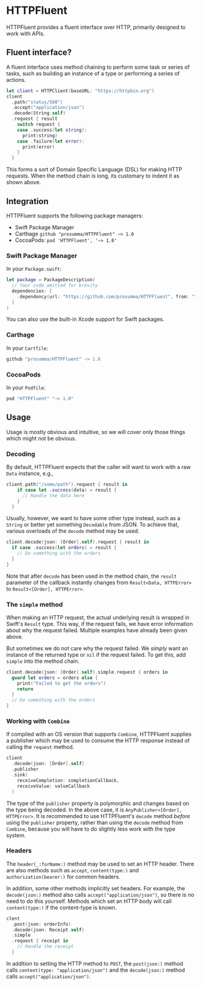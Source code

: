 # HTTPFluent

HTTPFluent provides a fluent interface over HTTP, primarily designed to work with APIs.

## Fluent interface?

A fluent interface uses method chaining to perform some task or series of tasks, such as building an instance of a type or performing a series of actions. 

```swift
let client = HTTPClient(baseURL: "https://httpbin.org")
client
  .path("status/500")
  .accept("application/json")
  .decode(String.self)
  .request { result 
    switch request {
    case .success(let string):
      print(string)
    case .failure(let error):
      print(error)
    }
  }
```

This forms a sort of Domain Specific Language (DSL) for making HTTP requests. When the method chain is long, its customary to indent it as shown above.

## Integration

HTTPFluent supports the following package managers:

- Swift Package Manager
- Carthage `github "prosumma/HTTPFluent" ~> 1.0`
- CocoaPods: `pod 'HTTPFluent', '~> 1.0'`

### Swift Package Manager

In your `Package.swift`:

```swift
let package = PackageDescription(
  // Your code omitted for brevity
  dependencies: [
    .dependency(url: "https://github.com/prosumma/HTTPFluent", from: "1.0.0")
  ]
)
```

You can also use the built-in Xcode support for Swift packages.

### Carthage

In your `Cartfile`:

```swift
github "prosumma/HTTPFluent" ~> 1.0
```

### CocoaPods

In your `Podfile`:

```swift
pod "HTTPFluent" "~> 1.0"
```

## Usage

Usage is mostly obvious and intuitive, so we will cover only those things which might not be obvious. 

### Decoding

By default, HTTPFluent expects that the caller will want to work with a raw `Data` instance, e.g.,

```swift
client.path("/some/path").request { result in
    if case let .success(data) = result {
      // Handle the data here
    }
  }
```

Usually, however, we want to have some other type instead, such as a `String` or better yet something `Decodable` from JSON. To achieve that, various overloads of the `decode` method may be used.

```swift
client.decode(json: [Order].self).request { result in
  if case .success(let orders) = result {
    // Do something with the orders
  }
}
```

Note that after `decode` has been used in the method chain, the `result` parameter of the callback instantly changes from `Result<Data, HTTPError>` to `Result<[Order], HTTPError>`.

### The `simple` method

When making an HTTP request, the actual underlying result is wrapped in Swift's `Result` type. This way, if the request fails, we have error information about why the request failed. Multiple examples have already been given above.

But sometimes we do not care why the request failed. We _simply_ want an instance of the returned type or `nil` if the request failed. To get this, add `simple` into the method chain.

```swift
client.decode(json: [Order].self).simple.request { orders in
  guard let orders = orders else {
    print("Failed to get the orders")
    return
  }
  // Do something with the orders
}
```

### Working with `Combine`

If compiled with an OS version that supports `Combine`, HTTPFluent supplies a publisher which may be used to consume the HTTP response instead of calling the `request` method.

```swift
client
  .decode(json: [Order].self)
  .publisher
  .sink(
    receiveCompletion: completionCallback, 
    receiveValue: valueCallback
  )
```

The type of the `publisher` property is polymorphic and changes based on the type being decoded. In the above case, it is `AnyPublisher<[Order], HTTPError>`. It is recommended to use HTTPFluent's `decode` method _before_ using the `publisher` property, rather than using the `decode` method from `Combine`, because you will have to do slightly less work with the type system.

### Headers

The `header(_:forName:)` method may be used to set an HTTP header. There are also methods such as `accept`,  `content(type:)` and `authorization(bearer:)` for common headers.

In addition, some other methods implicitly set headers. For example, the `decode(json:)` method also calls `accept("application/json")`, so there is no need to do this yourself. Methods which set an HTTP body will call `content(type:)` if the content-type is known.

```swift
clent
  .post(json: orderInfo)
  .decode(json: Receipt.self)
  .simple
  .request { receipt in
    // Handle the receipt
  }
```

In addition to setting the HTTP method to `POST`, the `post(json:)` method calls `content(type: "application/json")` and the `decode(json:)` method calls `accept("application/json")`.
